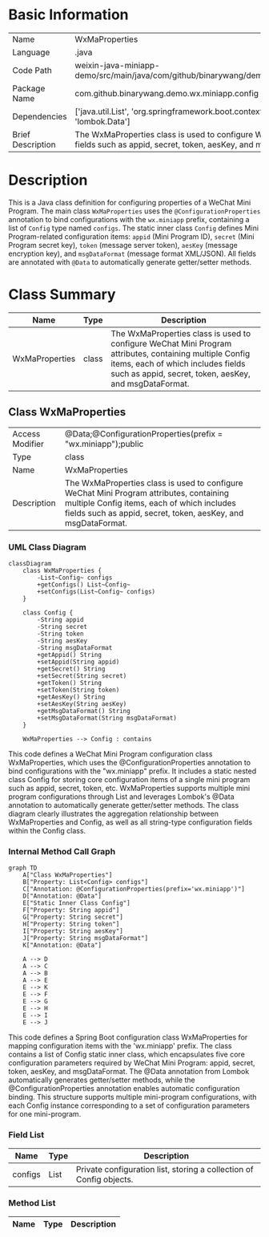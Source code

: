 # Basic Information

|      |      |
|------|------|
| Name | WxMaProperties |
| Language | .java |
| Code Path | weixin-java-miniapp-demo/src/main/java/com/github/binarywang/demo/wx/miniapp/config/WxMaProperties.java |
| Package Name | com.github.binarywang.demo.wx.miniapp.config |
| Dependencies | ['java.util.List', 'org.springframework.boot.context.properties.ConfigurationProperties', 'lombok.Data'] |
| Brief Description | The WxMaProperties class is used to configure WeChat Mini Program attributes, including fields such as appid, secret, token, aesKey, and msgDataFormat. |

# Description

This is a Java class definition for configuring properties of a WeChat Mini Program. The main class `WxMaProperties` uses the `@ConfigurationProperties` annotation to bind configurations with the `wx.miniapp` prefix, containing a list of `Config` type named `configs`. The static inner class `Config` defines Mini Program-related configuration items: `appid` (Mini Program ID), `secret` (Mini Program secret key), `token` (message server token), `aesKey` (message encryption key), and `msgDataFormat` (message format XML/JSON). All fields are annotated with `@Data` to automatically generate getter/setter methods.

# Class Summary

| Name   | Type  | Description |
|-------|------|-------------|
| WxMaProperties | class | The WxMaProperties class is used to configure WeChat Mini Program attributes, containing multiple Config items, each of which includes fields such as appid, secret, token, aesKey, and msgDataFormat. |



## Class WxMaProperties

|      |      |
|------|------|
| Access Modifier | @Data;@ConfigurationProperties(prefix = "wx.miniapp");public |
| Type | class |
| Name | WxMaProperties |
| Description | The WxMaProperties class is used to configure WeChat Mini Program attributes, containing multiple Config items, each of which includes fields such as appid, secret, token, aesKey, and msgDataFormat. |


### UML Class Diagram

```mermaid
classDiagram
    class WxMaProperties {
        -List~Config~ configs
        +getConfigs() List~Config~
        +setConfigs(List~Config~ configs)
    }

    class Config {
        -String appid
        -String secret
        -String token
        -String aesKey
        -String msgDataFormat
        +getAppid() String
        +setAppid(String appid)
        +getSecret() String
        +setSecret(String secret)
        +getToken() String
        +setToken(String token)
        +getAesKey() String
        +setAesKey(String aesKey)
        +getMsgDataFormat() String
        +setMsgDataFormat(String msgDataFormat)
    }

    WxMaProperties --> Config : contains
```

This code defines a WeChat Mini Program configuration class WxMaProperties, which uses the @ConfigurationProperties annotation to bind configurations with the "wx.miniapp" prefix. It includes a static nested class Config for storing core configuration items of a single mini program such as appid, secret, token, etc. WxMaProperties supports multiple mini program configurations through List<Config> and leverages Lombok's @Data annotation to automatically generate getter/setter methods. The class diagram clearly illustrates the aggregation relationship between WxMaProperties and Config, as well as all string-type configuration fields within the Config class.


### Internal Method Call Graph

```mermaid
graph TD
    A["Class WxMaProperties"]
    B["Property: List<Config> configs"]
    C["Annotation: @ConfigurationProperties(prefix='wx.miniapp')"]
    D["Annotation: @Data"]
    E["Static Inner Class Config"]
    F["Property: String appid"]
    G["Property: String secret"]
    H["Property: String token"]
    I["Property: String aesKey"]
    J["Property: String msgDataFormat"]
    K["Annotation: @Data"]

    A --> D
    A --> C
    A --> B
    A --> E
    E --> K
    E --> F
    E --> G
    E --> H
    E --> I
    E --> J
```

This code defines a Spring Boot configuration class WxMaProperties for mapping configuration items with the 'wx.miniapp' prefix. The class contains a list of Config static inner class, which encapsulates five core configuration parameters required by WeChat Mini Program: appid, secret, token, aesKey, and msgDataFormat. The @Data annotation from Lombok automatically generates getter/setter methods, while the @ConfigurationProperties annotation enables automatic configuration binding. This structure supports multiple mini-program configurations, with each Config instance corresponding to a set of configuration parameters for one mini-program.

### Field List

| Name  | Type  | Description |
|-------|-------|------|
| configs | List<Config> | Private configuration list, storing a collection of Config objects. |

### Method List

| Name  | Type  | Description |
|-------|-------|------|




